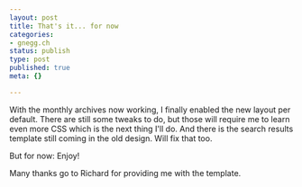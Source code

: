 ```yaml
---
layout: post
title: That's it... for now
categories:
- gnegg.ch
status: publish
type: post
published: true
meta: {}

---
```

With the monthly archives now working, I finally enabled the new layout per default. There are still some tweaks to do, but those will require me to learn even more CSS which is the next thing I'll do. And there is the search results template still coming in the old design. Will fix that too.

But for now: Enjoy!

Many thanks go to Richard for providing me with the template.
